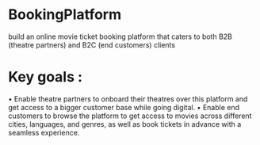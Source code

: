 # BookingPlatform
build an online movie ticket booking platform that caters to both B2B (theatre partners) and B2C (end customers) clients

# Key goals :
• Enable theatre partners to onboard their theatres over this platform and get access to a bigger
customer base while going digital.
• Enable end customers to browse the platform to get access to movies across different cities,
languages, and genres, as well as book tickets in advance with a seamless experience.

